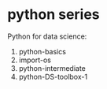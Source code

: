# python series
Python for data science:
1) python-basics
2) import-os
3) python-intermediate
4) python-DS-toolbox-1
